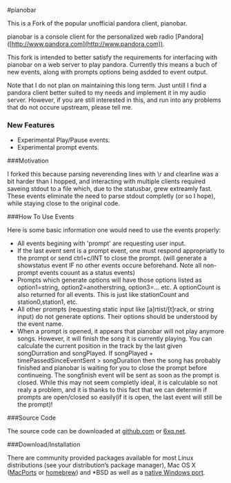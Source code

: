 #pianobar

This is a Fork of the popular unofficial pandora client, pianobar.

pianobar is a console client for the personalized web radio [Pandora]
([http://www.pandora.com](http://www.pandora.com)).

This fork is intended to better satisfy the requirements for interfacing with pianobar on a web server to play pandora.
Currently this means a buch of new events, along with prompts options being asdded to event output. 

Note that I do not plan on maintaining this long term. Just untill I find a pandora client better suited to my needs and implement it in my audio server. However, if you are still interested in this, and run into any problems that do not occure upstream, please tell me.

### New Features

* Experimental Play/Pause events.
* Experimental prompt events.

###Motivation

I forked this because parsing neverending lines with \r and clearline was a bit harder than I hopped, and interacting with multiple clients required saveing stdout to a file which, due to the statusbar, grew extreamly fast. These events eliminate the need to parse stdout completly (or so I hope), while staying close to the original code.

###How To Use Events

Here is some basic information one would need to use the events
properly:

 - All events begining with 'prompt' are requesting user input.
 - If the last event sent is a prompt event, one must respond
   appropriatly to the prompt or send ctrl+c/INT to close the prompt.
   (will generate a showstatus event IF no other events occure
   beforehand. Note all non-prompt events couunt as a status events)
 - Prompts which generate options will have those options listed as
   option1=string, option2=anotherstring, option3=... etc. A optionCount
   is also returned for all events. This is just like stationCount and
   station0,station1, etc.
 - All other prompts (requesting static input like [a]rtist/[t]rack, or
   string input) do not generate options. Their options should be understood
   by the event name.
 - When a prompt is opened, it appears that pianobar will not play
   anymore songs. However, it will finish the song it is currently
   playing. You can calculate the current position in the track by the
   last given songDurration and songPlayed. If songPlayed +
   timePassedSinceEventSent > songDuration then the song has probably
   finished and pianobar is waiting for you to close the prompt before
   continueing. The songfinish event will be sent as soon as the prompt
   is closed. While this may not seem  completly ideal, it is calculable
   so not realy a problem, and it is thanks to this fact that we can
   determin if prompts are open/closed so easily(if it is open, the last
   event will still be the prompt)!


###Source Code

The source code can be downloaded at [github.com](http://github.com/PromyLOPh/pianobar/)
or [6xq.net](http://6xq.net/projects/pianobar/).

###Download/Installation

There are community provided packages available for most Linux distributions (see your distribution’s package manager), Mac OS X ([MacPorts](http://trac.macports.org/browser/trunk/dports/audio/pianobar/Portfile) or [homebrew](http://brew.sh/)) and *BSD as well as a [native Windows port](https://github.com/thedmd/pianobar-windows).
